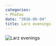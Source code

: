 ```yaml
---
categories:
- Photos
date: "2016-06-04"
title: Larz evenings
---
```


![Larz evenings](images/13257067_1711954479048054_1602427823_n.jpg)
